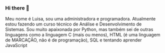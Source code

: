### Hi there 👋

<!--
**LuhBC-pixel/LuhBC-pixel** is a ✨ _special_ ✨ repository because its `README.md` (this file) appears on your GitHub profile.

Here are some ideas to get you started:

- 🔭 I’m currently working on ...
- 🌱 I’m currently learning ...
- 👯 I’m looking to collaborate on ...
- 🤔 I’m looking for help with ...
- 💬 Ask me about ...
- 📫 How to reach me: ...
- 😄 Pronouns: ...
- ⚡ Fun fact: ...
-->

Meu nome é Luisa, sou uma administradora e programadora.
Atualmente estou fazendo um curso técnico de Análise e Desenvolvimento de Sistemas. Sou muito apaixonada por Python, mas também sei de outras linguagens como a linguagem C (mais ou menos), HTML (é uma linguagem de MARCAÇÃO, não é de programação), SQL e tentando aprender JavaScript
